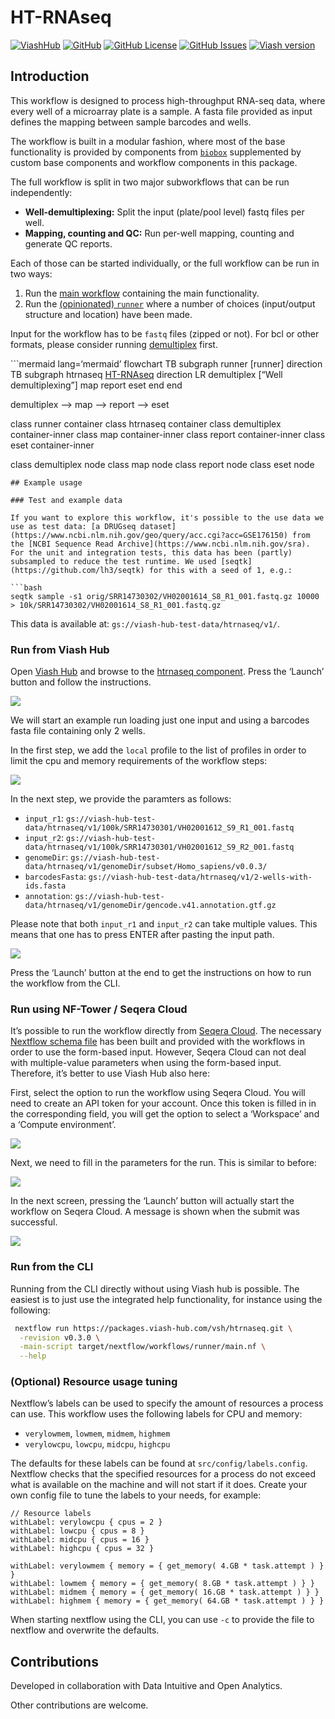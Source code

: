

# HT-RNAseq

[![ViashHub](https://img.shields.io/badge/ViashHub-htrnaseq-7a4baa.svg)](https://www.viash-hub.com/packages/htrnaseq)
[![GitHub](https://img.shields.io/badge/GitHub-viash--hub%2Fhtrnaseq-blue.svg)](https://github.com/viash-hub/htrnaseq)
[![GitHub
License](https://img.shields.io/github/license/viash-hub/htrnaseq.svg)](https://github.com/viash-hub/htrnaseq/blob/main/LICENSE)
[![GitHub
Issues](https://img.shields.io/github/issues/viash-hub/htrnaseq.svg)](https://github.com/viash-hub/htrnaseq/issues)
[![Viash
version](https://img.shields.io/badge/Viash-v0.9.2-blue.svg)](https://viash.io)

## Introduction

This workflow is designed to process high-throughput RNA-seq data, where
every well of a microarray plate is a sample. A fasta file provided as
input defines the mapping between sample barcodes and wells.

The workflow is built in a modular fashion, where most of the base
functionality is provided by components from
[`biobox`](https://www.viash-hub.com/packages/biobox/latest)
supplemented by custom base components and workflow components in this
package.

The full workflow is split in two major subworkflows that can be run
independently:

- **Well-demultiplexing:** Split the input (plate/pool level) fastq
  files per well.
- **Mapping, counting and QC:** Run per-well mapping, counting and
  generate QC reports.

Each of those can be started individually, or the full workflow can be
run in two ways:

1.  Run the [main
    workflow](https://www.viash-hub.com/packages/htrnaseq/v0.3.0/components/workflows/htrnaseq)
    containing the main functionality.
2.  Run the [(opinionated)
    `runner`](https://www.viash-hub.com/packages/htrnaseq/v0.3.0/components/workflows/runner)
    where a number of choices (input/output structure and location) have
    been made.

Input for the workflow has to be `fastq` files (zipped or not). For bcl
or other formats, please consider running
[demultiplex](https://www.viash-hub.com/packages/demultiplex) first.

\`\`\`mermaid lang=‘mermaid’ flowchart TB subgraph runner \[runner\]
direction TB subgraph htrnaseq [HT-RNAseq](#ht-rnaseq) direction LR
demultiplex \[“Well demultiplexing”\] map report eset end end

demultiplex –\> map –\> report –\> eset

class runner container class htrnaseq container class demultiplex
container-inner class map container-inner class report container-inner
class eset container-inner

class demultiplex node class map node class report node class eset node


    ## Example usage

    ### Test and example data

    If you want to explore this workflow, it's possible to the use data we use as test data: [a DRUGseq dataset](https://www.ncbi.nlm.nih.gov/geo/query/acc.cgi?acc=GSE176150) from the [NCBI Sequence Read Archive](https://www.ncbi.nlm.nih.gov/sra). For the unit and integration tests, this data has been (partly) subsampled to reduce the test runtime. We used [seqtk](https://github.com/lh3/seqtk) for this with a seed of 1, e.g.:

    ```bash
    seqtk sample -s1 orig/SRR14730302/VH02001614_S8_R1_001.fastq.gz 10000 > 10k/SRR14730302/VH02001614_S8_R1_001.fastq.gz

This data is available at: `gs://viash-hub-test-data/htrnaseq/v1/`.

### Run from Viash Hub

Open [Viash Hub](https://www.viash-hub.com) and browse to the [htrnaseq
component](https://www.viash-hub.com/packages/htrnaseq/v0.3.0/components/workflows/htrnaseq).
Press the ‘Launch’ button and follow the instructions.

![](assets/htrnaseq-launch-small.png)

We will start an example run loading just one input and using a barcodes
fasta file containing only 2 wells.

In the first step, we add the `local` profile to the list of profiles in
order to limit the cpu and memory requirements of the workflow steps:

![](assets/launch-parameters-1-small.png)

In the next step, we provide the paramters as follows:

- `input_r1`:
  `gs://viash-hub-test-data/htrnaseq/v1/100k/SRR14730301/VH02001612_S9_R1_001.fastq`
- `input_r2`:
  `gs://viash-hub-test-data/htrnaseq/v1/100k/SRR14730301/VH02001612_S9_R2_001.fastq`
- `genomeDir`:
  `gs://viash-hub-test-data/htrnaseq/v1/genomeDir/subset/Homo_sapiens/v0.0.3/`
- `barcodesFasta`:
  `gs://viash-hub-test-data/htrnaseq/v1/2-wells-with-ids.fasta`
- `annotation`:
  `gs://viash-hub-test-data/htrnaseq/v1/genomeDir/gencode.v41.annotation.gtf.gz`

Please note that both `input_r1` and `input_r2` can take multiple
values. This means that one has to press ENTER after pasting the input
path.

![](assets/launch-parameters-2-small.png)

Press the ‘Launch’ button at the end to get the instructions on how to
run the workflow from the CLI.

### Run using NF-Tower / Seqera Cloud

It’s possible to run the workflow directly from [Seqera
Cloud](https://cloud.seqera.io). The necessary [Nextflow schema
file](https://nextflow-io.github.io/nf-schema/latest/nextflow_schema/nextflow_schema_specification/)
has been built and provided with the workflows in order to use the
form-based input. However, Seqera Cloud can not deal with multiple-value
parameters when using the form-based input. Therefore, it’s better to
use Viash Hub also here:

First, select the option to run the workflow using Seqera Cloud. You
will need to create an API token for your account. Once this token is
filled in in the corresponding field, you will get the option to select
a ‘Workspace’ and a ‘Compute environment’.

![](assets/launch-parameters-3-small.png)

Next, we need to fill in the parameters for the run. This is similar to
before:

![](assets/launch-parameters-4-small.png)

In the next screen, pressing the ‘Launch’ button will actually start the
workflow on Seqera Cloud. A message is shown when the submit was
successful.

![](assets/launch-parameters-5-small.png)

### Run from the CLI

Running from the CLI directly without using Viash hub is possible. The
easiest is to just use the integrated help functionality, for instance
using the following:

``` bash
 nextflow run https://packages.viash-hub.com/vsh/htrnaseq.git \
  -revision v0.3.0 \
  -main-script target/nextflow/workflows/runner/main.nf \
  --help
```

### (Optional) Resource usage tuning

Nextflow’s labels can be used to specify the amount of resources a
process can use. This workflow uses the following labels for CPU and
memory:

- `verylowmem`, `lowmem`, `midmem`, `highmem`
- `verylowcpu`, `lowcpu`, `midcpu`, `highcpu`

The defaults for these labels can be found at
`src/config/labels.config`. Nextflow checks that the specified resources
for a process do not exceed what is available on the machine and will
not start if it does. Create your own config file to tune the labels to
your needs, for example:

    // Resource labels
    withLabel: verylowcpu { cpus = 2 }
    withLabel: lowcpu { cpus = 8 }
    withLabel: midcpu { cpus = 16 }
    withLabel: highcpu { cpus = 32 }

    withLabel: verylowmem { memory = { get_memory( 4.GB * task.attempt ) } }
    withLabel: lowmem { memory = { get_memory( 8.GB * task.attempt ) } }
    withLabel: midmem { memory = { get_memory( 16.GB * task.attempt ) } }
    withLabel: highmem { memory = { get_memory( 64.GB * task.attempt ) } }

When starting nextflow using the CLI, you can use `-c` to provide the
file to nextflow and overwrite the defaults.

## Contributions

Developed in collaboration with Data Intuitive and Open Analytics.

Other contributions are welcome.
